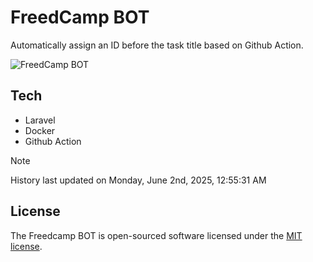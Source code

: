 # FreedCamp BOT

Automatically assign an ID before the task title based on Github Action.

![FreedCamp BOT](https://repository-images.githubusercontent.com/737932867/7d34798b-2680-471c-b089-a78a718d3d6a)

## Tech

- Laravel
- Docker
- Github Action

> [!NOTE]  
> History last updated on Monday, June 2nd, 2025, 12:55:31 AM

## License

The Freedcamp BOT is open-sourced software licensed under the [MIT license](https://opensource.org/licenses/MIT).
